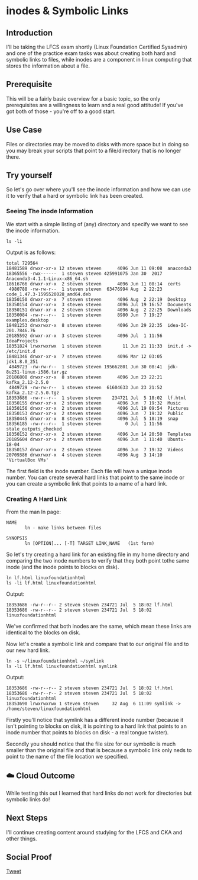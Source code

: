 

# inodes & Symbolic Links

## Introduction

I'll be taking the LFCS exam shortly (Linux Foundation Certified Sysadmin) and one of the practice exam tasks was about creating both hard and symbolic links to files, while inodes are a component in linux computing that stores the information about a file.

## Prerequisite

This will be a fairly basic overview for a basic topic, so the only prerequisites are a willingness to learn and a real good attitude! If you've got both of those - you're off to a good start.

## Use Case

Files or directories may be moved to disks with more space but in doing so you may break your scripts that point to a file/directory that is no longer there. 


## Try yourself

So let's go over where you'll see the inode information and how we can use it to verify that a hard or symbolic link has been created.

### Seeing The inode Information

We start with a simple listing of (any) directory and specify we want to see the inode information.
```
ls -li
```
Output is as follows:
```
total 729564
18481589 drwxr-xr-x 12 steven steven      4096 Jun 11 09:08  anaconda3
18365556 -rwx------  1 steven steven 425991075 Jan 30  2017  Anaconda3-4.1.1-Linux-x86_64.sh
18616766 drwxr-xr-x  2 steven steven      4096 Jun 11 08:14  certs
 4980788 -rw-rw-r--  1 steven steven  63476994 Aug  2 22:23  code_1.47.3-1595520028_amd64.deb
18350150 drwxr-xr-x  7 steven steven      4096 Aug  2 22:19  Desktop
18350154 drwxr-xr-x  3 steven steven      4096 Jul 19 16:57  Documents
18350151 drwxr-xr-x  2 steven steven      4096 Aug  2 22:25  Downloads
18350084 -rw-r--r--  1 steven steven      8980 Jun  7 19:27  examples.desktop
18481253 drwxrwxr-x  8 steven steven      4096 Jun 29 22:35  idea-IC-201.7846.76
20185592 drwxr-xr-x  3 steven steven      4096 Jul  1 11:56  IdeaProjects
18351824 lrwxrwxrwx  1 steven steven        11 Jun 21 11:33  init.d -> /etc/init.d
18481346 drwxr-xr-x  7 steven steven      4096 Mar 12 03:05  jdk1.8.0_251
 4849723 -rw-rw-r--  1 steven steven 195662801 Jun 30 08:41  jdk-8u251-linux-i586.tar.gz
20186808 drwxr-xr-x  8 steven steven      4096 Jun 23 22:21  kafka_2.12-2.5.0
 4849729 -rw-rw-r--  1 steven steven  61604633 Jun 23 21:52  kafka_2.12-2.5.0.tgz
18353686 -rw-r--r--  1 steven steven    234721 Jul  5 18:02  lf.html
18350155 drwxr-xr-x  2 steven steven      4096 Jun  7 19:32  Music
18350156 drwxr-xr-x  2 steven steven      4096 Jul 19 09:54  Pictures
18350153 drwxr-xr-x  2 steven steven      4096 Jun  7 19:32  Public
18350445 drwxr-xr-x  8 steven steven      4096 Jul  5 18:19  snap
18356185 -rw-r--r--  1 steven steven         0 Jul  1 11:56  stale_outputs_checked
18350152 drwxr-xr-x  2 steven steven      4096 Jun 14 20:50  Templates
20185604 drwxr-xr-x  2 steven steven      4096 Jun  1 11:40  Ubuntu-18-04
18350157 drwxr-xr-x  2 steven steven      4096 Jun  7 19:32  Videos
20709386 drwxrwxr-x  4 steven steven      4096 Aug  3 14:10 'VirtualBox VMs'
```

The first field is the inode number. Each file will have a unique inode number. You can create several hard links that point to the same inode or you can create a symbolic link that points to a name of a hard link.

### Creating A Hard Link


From the man ln page:
```
NAME
       ln - make links between files

SYNOPSIS
       ln [OPTION]... [-T] TARGET LINK_NAME   (1st form)
```

So let's try creating a hard link for an existing file in my home directory and comparing the two inode numbers to verify that they both point tothe same inode (and the inode points to blocks on disk).

```
ln lf.html linuxfoundationhtml
ls -li lf.html linuxfoundationhtml
```
Output:
```
18353686 -rw-r--r-- 2 steven steven 234721 Jul  5 18:02 lf.html
18353686 -rw-r--r-- 2 steven steven 234721 Jul  5 18:02 linuxfoundationhtml
```
We've confirmed that both inodes are the same, which mean these links are identical to the blocks on disk. 

Now let's create a symbolic link and compare that to our original file and to our new hard link.

```
ln -s ~/linuxfoundationhtml ~/symlink
ls -li lf.html linuxfoundationhtml symlink
```
Output:
```
18353686 -rw-r--r-- 2 steven steven 234721 Jul  5 18:02 lf.html
18353686 -rw-r--r-- 2 steven steven 234721 Jul  5 18:02 linuxfoundationhtml
18353690 lrwxrwxrwx 1 steven steven     32 Aug  6 11:09 symlink -> /home/steven/linuxfoundationhtml

```

Firstly you'll notice that symlink has a different inode number (because it isn't pointing to blocks on disk, it is pointing to a hard link that points to an inode number that points to blocks on disk - a real tongue twister).

Secondly you should notice that the file size for our symbolic is much smaller than the original file and that is because a symbolic link only neds to point to the name of the file location we specified. 


## ☁️ Cloud Outcome

While testing this out I learned that hard links do not work for directories but symbolic links do! 

## Next Steps

I'll continue creating content around studying for the LFCS and CKA and other things.

## Social Proof

[Tweet](link)
